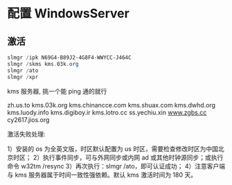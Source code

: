 # 配置 WindowsServer

## 激活

```ps1
slmgr /ipk N69G4-B89J2-4G8F4-WWYCC-J464C
slmgr /skms kms.03k.org
slmgr /ato
slmgr /xpr
```

kms 服务器, 挑一个能 ping 通的就行

zh.us.to
kms.03k.org
kms.chinancce.com
kms.shuax.com
kms.dwhd.org
kms.luody.info
kms.digiboy.ir
kms.lotro.cc
ss.yechiu.xin
www.zgbs.cc
cy2617.jios.org

激活失败处理:

1）安装的 os 为全英文版，时区默认配置为 us 时区，需要检查修改时区为中国北京时区；
2）执行事件同步，可与外网同步或内网 ad 或其他时钟源同步；或执行命令 w32tm /resync
3）再次执行：slmgr /ato，即可认证成功；
4）注意客户端与 kms 服务器属于时间一致性强依赖。默认 kms 激活时间为 180 天。
